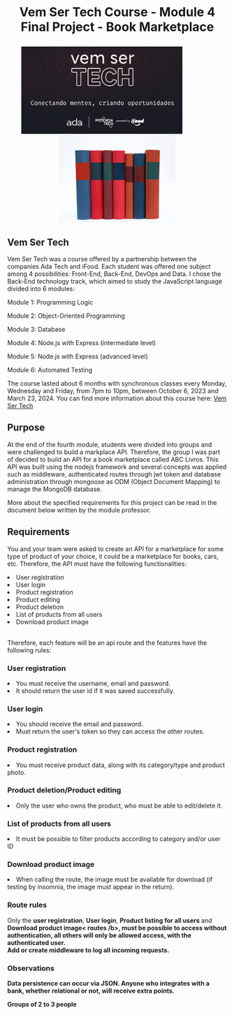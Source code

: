 # <p align="center"> Vem Ser Tech Course - Module 4 Final Project - Book Marketplace </p>

<p align="center">
<img src="images/VemSerTech.jpg"  alt="VemSerTech" height="200px align="left" />
  <span>&nbsp&nbsp&nbsp&nbsp&nbsp&nbsp&nbsp&nbsp&nbsp&nbsp&nbsp&nbsp&nbsp&nbsp&nbsp&nbsp&nbsp</span>
<img src="images/books.jpg"  alt="books" height="200px align="right"/>
</p>

## Vem Ser Tech

Vem Ser Tech was a course offered by a partnership between the companies Ada Tech and iFood. Each student was offered one subject among 4 possibilities: Front-End, Back-End, DevOps and Data. I chose the Back-End technology track, which aimed to study the JavaScript language divided into 6 modules:

Module 1: Programming Logic

Module 2: Object-Oriented Programming

Module 3: Database

Module 4: Node.js with Express (intermediate level)

Module 5: Node.js with Express (advanced level)

Module 6: Automated Testing

The course lasted about 6 months with synchronous classes every Monday, Wednesday and Friday, from 7pm to 10pm, between October 6, 2023 and March 23, 2024. You can find more information about this course here: <a href="https://ada.tech/sou-aluno/programas/ifood-vem-ser-tech">Vem Ser Tech</a>

## Purpose 

At the end of the fourth module, students were divided into groups and were challenged to build a markplace API. Therefore, the group I was part of decided to build an API for a book marketplace called ABC Livros. This API was built using the nodejs framework and several concepts was applied such as middleware, authenticated routes through jwt token and database administration through mongoose as ODM (Object Document Mapping) to manage the MongoDB database.

More about the specified requirements for this project can be read in the document below written by the module professor.

## Requirements

You and your team were asked to create an API for a marketplace for some type of product of your choice, it could be a marketplace for books, cars, etc. Therefore, the API must have the following functionalities:

<li>User registration</li>
<li>User login</li>
<li>Product registration</li>
<li>Product editing</li>
<li>Product deletion</li>
<li> List of products from all users</li>
<li>Download product image</li>
<br>

Therefore, each feature will be an api route and the features have the following rules:

<h3>User registration</h3>
<li>You must receive the username, email and password.</li>
<li> It should return the user id if it was saved successfully.</li>
<h3>User login</h3>
<li> You should receive the email and password.</li>
<li> Must return the user's token so they can access the other routes.</li>
<h3>Product registration</h3>
<li> You must receive product data, along with its category/type and product photo.</li>
<h3>Product deletion/Product editing</h3>
<li> Only the user who owns the product, who must be able to edit/delete it.</li>
<h3>List of products from all users</h3>
<li> It must be possible to filter products according to category and/or user ID</li>
<h3>Download product image</h3>
<li> When calling the route, the image must be available for download (if testing by insomnia, the image must appear in the return).</li>

<h3>Route rules</h3>
Only the <b>user registration</b>, <b>User login</b>, <b>Product listing for all users</b> and <b>Download product image< routes /b>, must be possible to access without authentication, all others will only be allowed access, with the authenticated user.
<br>
Add or create middleware to log all incoming requests.

<h3>Observations</h3>
Data persistence can occur via JSON.
Anyone who integrates with a bank, whether relational or not, will receive extra points.

<b>Groups of 2 to 3 people</b>
